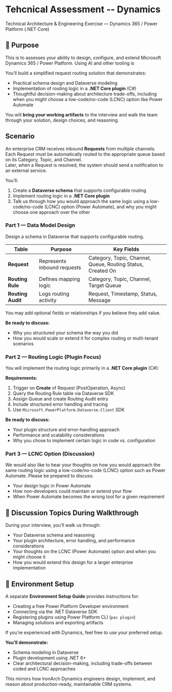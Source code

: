 # Tehcnical Assessment -- Dynamics
Technical Architecture & Engineering Exercise — Dynamics 365 / Power Platform (.NET Core)

## 🎯 Purpose

This is to assesses your ability to design, configure, and extend Microsoft Dynamics 365 / Power Platform. Using AI and other tooling is 

You’ll build a simplified request routing solution that demonstrates:
- Practical schema design and Dataverse modeling
- Implementation of routing logic in a **.NET Core plugin** (C#)
- Thoughtful decision-making about architecture trade-offs, including when you might choose a low-code/no-code (LCNC) option like Power Automate

You will **bring your working artifacts** to the interview and walk the team through your solution, design choices, and reasoning.

## Scenario

An enterprise CRM receives inbound **Requests** from multiple channels.  
Each Request must be automatically routed to the appropriate queue based on its Category, Topic, and Channel.  
Later, when a Request is resolved, the system should send a notification to an external service.

You’ll:
1. Create a **Dataverse schema** that supports configurable routing
2. Implement routing logic in a **.NET Core plugin**
3. Talk us through how you would approach the same logic using a low-code/no-code (LCNC) option (Power Automate), and why you might choose one approach over the other

### Part 1 — Data Model Design

Design a schema in Dataverse that supports configurable routing.

| Table | Purpose | Key Fields |
|--------|----------|------------|
| **Request** | Represents inbound requests | Category, Topic, Channel, Queue, Routing Status, Created On |
| **Routing Rule** | Defines mapping logic | Category, Topic, Channel, Target Queue |
| **Routing Audit** | Logs routing activity | Request, Timestamp, Status, Message |

You may add optional fields or relationships if you believe they add value.

**Be ready to discuss:**
- Why you structured your schema the way you did
- How you would scale or extend it for complex routing or multi-tenant scenarios

### Part 2 — Routing Logic (Plugin Focus)

You will implement the routing logic primarily in a **.NET Core plugin** (C#):

**Requirements:**
1. Trigger on **Create** of Request (PostOperation, Async)
2. Query the Routing Rule table via Dataverse SDK
3. Assign Queue and create Routing Audit entry
4. Include structured error handling and tracing
5. Use `Microsoft.PowerPlatform.Dataverse.Client` SDK

**Be ready to discuss:**
- Your plugin structure and error-handling approach
- Performance and scalability considerations
- Why you chose to implement certain logic in code vs. configuration

### Part 3 — LCNC Option (Discussion)

We would also like to hear your thoughts on how you would approach the same routing logic using a low-code/no-code (LCNC) option such as Power Automate. Please be prepared to discuss:
- Your design logic in Power Automate
- How non-developers could maintain or extend your flow
- When Power Automate becomes the wrong tool for a given requirement

## 🧠 Discussion Topics During Walkthrough

During your interview, you’ll walk us through:
- Your Dataverse schema and reasoning
- Your plugin architecture, error handling, and performance considerations
- Your thoughts on the LCNC (Power Automate) option and when you might choose it
- How you would extend this design for a larger enterprise implementation

## 🧰 Environment Setup

A separate **Environment Setup Guide** provides instructions for:
- Creating a free Power Platform Developer environment
- Connecting via the .NET Dataverse SDK
- Registering plugins using Power Platform CLI (`pac plugin`)
- Managing solutions and exporting artifacts

If you’re experienced with Dynamics, feel free to use your preferred setup.

**You’ll demonstrate:**
- Schema modeling in Dataverse
- Plugin development using .NET 6+
- Clear architectural decision-making, including trade-offs between coded and LCNC approaches

This mirrors how IronArch Dynamics engineers design, implement, and reason about production-ready, maintainable CRM systems.
